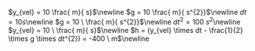 $y_{vel} = 10 \frac{ m}{ s}$\newline
$g = 10 \frac{ m}{ s^{2}}$\newline
$dt = 10  s$\newline
$g = 10 \ \frac{ m}{ s^{2}}$\newline
$dt^{2} = 100 \  s^{2}$\newline
$y_{vel} = 10 \ \frac{ m}{ s}$\newline
$h = (y_{vel} \times dt - \frac{1}{2} \times g \times dt^{2}) = -400 \  m$\newline
